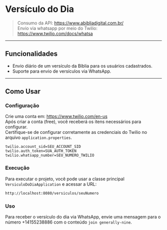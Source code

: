# Versículo do Dia

> Consumo da API: https://www.abibliadigital.com.br/<br>
> Envio via whatsapp por meio do Twilio: https://www.twilio.com/docs/whatsa<br>

---
## Funcionalidades

- Envio diário de um versículo da Bíblia para os usuários cadastrados.
- Suporte para envio de versículos via WhatsApp.

---
## Como Usar

### Configuração

Crie uma conta em: https://www.twilio.com/en-us<br>
Após criar a conta (free), você receberá os itens necessários para configurar.<br>
Certifique-se de configurar corretamente as credenciais do Twilio no arquivo `application.properties`.

```properties
twilio.account_sid=SEU_ACCOUNT_SID
twilio.auth_token=SUA_AUTH_TOKEN
twilio.whatsapp_number=SEU_NUMERO_TWILIO
```

### Execução

Para executar o projeto, você pode usar a classe principal `VersiculoDoDiaApplication` e acessar a URL:
```bash
http://localhost:8080/versiculos/seuNumero
```

### Uso

Para receber o versículo do dia via WhatsApp, envie uma mensagem para o número +14155238886 com o conteúdo `join generally-nine`.
